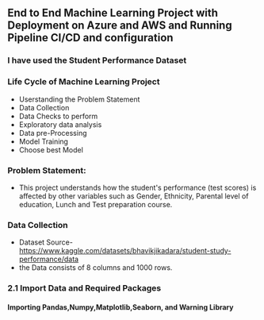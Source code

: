 ## End to End Machine Learning Project with Deployment on Azure and AWS and Running Pipeline CI/CD and configuration

### I have used the Student Performance Dataset 

### Life Cycle of Machine Learning Project

* Userstanding the Problem Statement
* Data Collection
* Data Checks to perform
* Exploratory data analysis 
* Data pre-Processing
* Model Training 
* Choose best Model 


### Problem Statement:
* This project understands how the student's performance (test scores) is affected by other variables such as Gender, Ethnicity, Parental level of education, Lunch and Test preparation course.

### Data Collection
* Dataset Source- https://www.kaggle.com/datasets/bhavikjikadara/student-study-performance/data
* the Data consists of 8 columns and 1000 rows.

### 2.1 Import Data and Required Packages
#### Importing Pandas,Numpy,Matplotlib,Seaborn, and Warning Library
